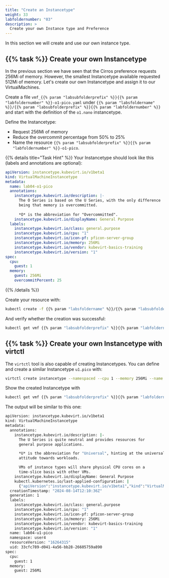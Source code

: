 ```yaml
---
title: "Create an Instancetype"
weight: 33
labfoldernumber: "03"
description: >
  Create your own Instance type and Preference
---
```


In this section we will create and use our own instance type.


## {{% task %}} Create your own Instancetype

In the previous section we have seen that the Cirros preference requests 256Mi of memory. However, the smallest Instancetype
available requested 512Mi of memory. Let's create our own Instancetype and assign it to our VirtualMachines.

Create a file `vmf_{{% param "labsubfolderprefix" %}}{{% param "labfoldernumber" %}}-o1-pico.yaml` under `{{% param "labsfoldername" %}}/{{% param "labsubfolderprefix" %}}{{% param "labfoldernumber" %}}` and start with the
definition of the `o1.nano` instancetype.

Define the Instancetype:

* Request 256Mi of memory
* Reduce the overcommit percentage from 50% to 25%
* Name the resource `{{% param "labsubfolderprefix" %}}{{% param "labfoldernumber" %}}-o1-pico`.

{{% details title="Task Hint" %}}
Your Instancetype should look like this (labels and annotations are optional):
```yaml
apiVersion: instancetype.kubevirt.io/v1beta1
kind: VirtualMachineInstancetype
metadata:
  name: lab04-o1-pico
  annotations:
    instancetype.kubevirt.io/description: |-
      The O Series is based on the U Series, with the only difference
      being that memory is overcommitted.
      
      *O* is the abbreviation for "Overcommitted".
    instancetype.kubevirt.io/displayName: General Purpose
  labels:
    instancetype.kubevirt.io/class: general.purpose
    instancetype.kubevirt.io/cpu: "1"
    instancetype.kubevirt.io/icon-pf: pficon-server-group
    instancetype.kubevirt.io/memory: 256Mi
    instancetype.kubevirt.io/vendor: kubevirt-basics-training
    instancetype.kubevirt.io/version: "1"
spec:
  cpu:
    guest: 1
  memory:
    guest: 256Mi
    overcommitPercent: 25
```
{{% /details %}}

Create your resource with:
```bash
kubectl create -f {{% param "labsfoldername" %}}/{{% param "labsubfolderprefix" %}}{{% param "labfoldernumber" %}}/vmf_{{% param "labsubfolderprefix" %}}{{% param "labfoldernumber" %}}-o1-pico.yaml --namespace=$USER
```

And verify whether the creation was successful:

```bash
kubectl get vmf {{% param "labsubfolderprefix" %}}{{% param "labfoldernumber" %}}-o1-pico --namespace=$USER
```


## {{% task %}} Create your own Instancetype with virtctl

The `virtctl` tool is also capable of creating Instancetypes. You can define and create a similar Instancetype `u1.pico` with:
```bash
virtctl create instancetype --namespaced --cpu 1 --memory 256Mi --name {{% param "labsubfolderprefix" %}}{{% param "labfoldernumber" %}}-u1-pico --namespace=$USER | kubectl create --namespace=$USER -f -
```

Show the created Instancetype with
```bash
kubectl get vmf {{% param "labsubfolderprefix" %}}{{% param "labfoldernumber" %}}-u1-pico -o yaml --namespace=$USER
```

The output will be similar to this one:
```bash
apiVersion: instancetype.kubevirt.io/v1beta1
kind: VirtualMachineInstancetype
metadata:
  annotations:
    instancetype.kubevirt.io/description: |-
      The U Series is quite neutral and provides resources for
      general purpose applications.

      *U* is the abbreviation for "Universal", hinting at the universal
      attitude towards workloads.

      VMs of instance types will share physical CPU cores on a
      time-slice basis with other VMs.
    instancetype.kubevirt.io/displayName: General Purpose
    kubectl.kubernetes.io/last-applied-configuration: |
      {"apiVersion":"instancetype.kubevirt.io/v1beta1","kind":"VirtualMachineInstancetype","metadata":{"annotations":{"instancetype.kubevirt.io/description":"The U Series is quite neutral and provides resources for\ngeneral purpose applications.\n\n*U* is the abbreviation for \"Universal\", hinting at the universal\nattitude towards workloads.\n\nVMs of instance types will share physical CPU cores on a\ntime-slice basis with other VMs.","instancetype.kubevirt.io/displayName":"General Purpose"},"labels":{"instancetype.kubevirt.io/class":"general.purpose","instancetype.kubevirt.io/cpu":"1","instancetype.kubevirt.io/icon-pf":"pficon-server-group","instancetype.kubevirt.io/memory":"256Mi","instancetype.kubevirt.io/vendor":"kubevirt-basics-training","instancetype.kubevirt.io/version":"1"},"name":"lab04-u1-pico","namespace":"user4"},"spec":{"cpu":{"guest":1},"memory":{"guest":"256Mi"}}}
  creationTimestamp: "2024-08-14T12:10:36Z"
  generation: 1
  labels:
    instancetype.kubevirt.io/class: general.purpose
    instancetype.kubevirt.io/cpu: "1"
    instancetype.kubevirt.io/icon-pf: pficon-server-group
    instancetype.kubevirt.io/memory: 256Mi
    instancetype.kubevirt.io/vendor: kubevirt-basics-training
    instancetype.kubevirt.io/version: "1"
  name: lab04-u1-pico
  namespace: user4
  resourceVersion: "16264315"
  uid: 33cfc789-d041-4a56-bb28-26605759a890
spec:
  cpu:
    guest: 1
  memory:
    guest: 256Mi
```
